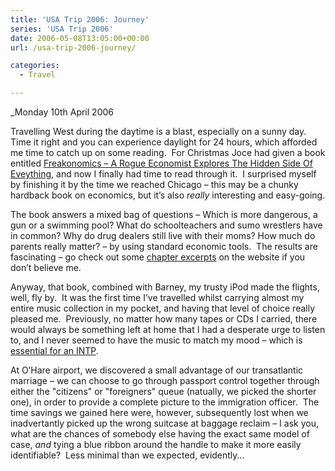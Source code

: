 ```yaml
---
title: 'USA Trip 2006: Journey'
series: 'USA Trip 2006'
date: 2006-05-08T13:05:00+00:00
url: /usa-trip-2006-journey/

categories:
  - Travel

---
```

<!--kg-card-begin: html-->

_Monday 10th April 2006</p> 

</i>Travelling West during the daytime is a blast, especially on a sunny day.&nbsp; Time it right and you can experience daylight for 24 hours, which afforded me time to catch up on some reading.&nbsp; For Christmas Joce had given a book entitled [Freakonomics – A Rogue Economist Explores The Hidden Side Of Eveything][1], and now I finally had time to read through it.&nbsp; I surprised myself by finishing it by the time we reached Chicago – this may be a chunky hardback book on economics, but it’s also _really_ interesting and easy-going.

The book answers a mixed bag of questions – Which is more dangerous, a gun or a swimming pool? What do schoolteachers and sumo wrestlers have in common? Why do drug dealers still live with their moms? How much do parents really matter? – by using standard economic tools.&nbsp; The results are fascinating – go check out some [chapter excerpts][2] on the website if you don’t believe me.

Anyway, that book, combined with Barney, my trusty iPod made the flights, well, fly by.&nbsp; It was the first time I’ve travelled whilst carrying almost my entire music collection in my pocket, and having that level of choice really pleased me.&nbsp; Previously, no matter how many tapes or CDs I carried, there would always be something left at home that I had a desperate urge to listen to, and I never seemed to have the music to match my mood – which is [essential for an INTP][3].

At O’Hare airport, we discovered a small advantage of our transatlantic marriage – we can choose to go through passport control together through either the "citizens" or "foreigners" queue (natually, we picked the shorter one), in order to provide a complete picture to the immigration officer.&nbsp; The time savings we gained here were, however, subsequently lost when we inadvertantly picked up the wrong suitcase at baggage reclaim – I ask you, what are the chances of somebody else having the exact same model of case, _and_ tying a blue ribbon around the handle to make it more easily identifiable?&nbsp; Less minimal than we expected, evidently&#8230;

<!--kg-card-end: html-->

 [1]: http://www.freakonomics.com/
 [2]: http://www.freakonomics.com/chapter.php
 [3]: http://www.intp.org/intprofile.html